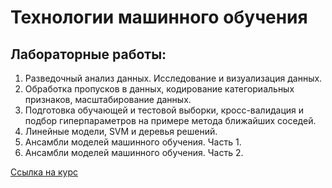 # Технологии машинного обучения

## Лабораторные работы:
1. Разведочный анализ данных. Исследование и визуализация данных.
2. Обработка пропусков в данных, кодирование категориальных признаков, масштабирование данных.
3. Подготовка обучающей и тестовой выборки, кросс-валидация и подбор гиперпараметров на примере метода ближайших соседей.
4. Линейные модели, SVM и деревья решений.
5. Ансамбли моделей машинного обучения. Часть 1.
6. Ансамбли моделей машинного обучения. Часть 2.

[Ссылка на курс](https://github.com/ugapanyuk/courses_current/wiki/COURSE_TMO_SPRING_2024)
